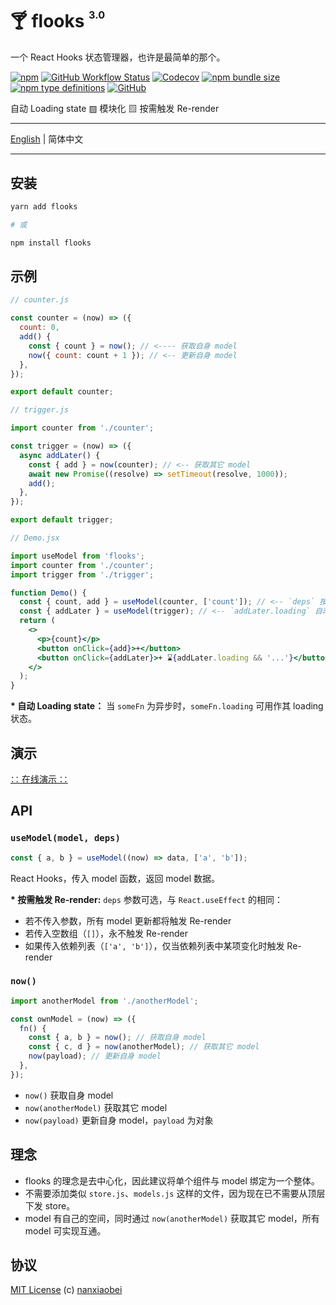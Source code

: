# 🍸 flooks <sup><sup><sub>3.0</sub></sup></sup>

一个 React Hooks 状态管理器，也许是最简单的那个。

[![npm](https://img.shields.io/npm/v/flooks?style=flat-square)](https://www.npmjs.com/package/flooks)
[![GitHub Workflow Status](https://img.shields.io/github/workflow/status/nanxiaobei/flooks/Test?style=flat-square)](https://github.com/nanxiaobei/flooks/actions?query=workflow%3ATest)
[![Codecov](https://img.shields.io/codecov/c/github/nanxiaobei/flooks?style=flat-square)](https://codecov.io/gh/nanxiaobei/flooks)
[![npm bundle size](https://img.shields.io/bundlephobia/minzip/flooks?style=flat-square)](https://bundlephobia.com/result?p=flooks)
[![npm type definitions](https://img.shields.io/npm/types/typescript?style=flat-square)](https://github.com/nanxiaobei/flooks/blob/master/src/index.ts)
[![GitHub](https://img.shields.io/github/license/nanxiaobei/flooks?style=flat-square)](https://github.com/nanxiaobei/flooks/blob/master/LICENSE)

自动 Loading state ▨ 模块化 ▨ 按需触发 Re-render

---

[English](./README.md) | 简体中文

---

## 安装

```sh
yarn add flooks

# 或

npm install flooks
```

## 示例

```js
// counter.js

const counter = (now) => ({
  count: 0,
  add() {
    const { count } = now(); // <---- 获取自身 model
    now({ count: count + 1 }); // <-- 更新自身 model
  },
});

export default counter;
```

```js
// trigger.js

import counter from './counter';

const trigger = (now) => ({
  async addLater() {
    const { add } = now(counter); // <-- 获取其它 model
    await new Promise((resolve) => setTimeout(resolve, 1000));
    add();
  },
});

export default trigger;
```

```jsx
// Demo.jsx

import useModel from 'flooks';
import counter from './counter';
import trigger from './trigger';

function Demo() {
  const { count, add } = useModel(counter, ['count']); // <-- `deps` 按需触发 Re-render
  const { addLater } = useModel(trigger); // <-- `addLater.loading` 自动 Loading state
  return (
    <>
      <p>{count}</p>
      <button onClick={add}>+</button>
      <button onClick={addLater}>+ ⌛{addLater.loading && '...'}</button>
    </>
  );
}
```

**\* 自动 Loading state：** 当 `someFn` 为异步时，`someFn.loading` 可用作其 loading 状态。

## 演示

[∷ 在线演示 ∷](https://codesandbox.io/s/flooks-gqye5)

## API

### `useModel(model, deps)`

```js
const { a, b } = useModel((now) => data, ['a', 'b']);
```

React Hooks，传入 model 函数，返回 model 数据。

**\* 按需触发 Re-render:** `deps` 参数可选，与 `React.useEffect` 的相同：

- 若不传入参数，所有 model 更新都将触发 Re-render
- 若传入空数组（`[]`），永不触发 Re-render
- 如果传入依赖列表（`['a', 'b']`），仅当依赖列表中某项变化时触发 Re-render

### `now()`

```js
import anotherModel from './anotherModel';

const ownModel = (now) => ({
  fn() {
    const { a, b } = now(); // 获取自身 model
    const { c, d } = now(anotherModel); // 获取其它 model
    now(payload); // 更新自身 model
  },
});
```

- `now()` 获取自身 model
- `now(anotherModel)` 获取其它 model
- `now(payload)` 更新自身 model，`payload` 为对象

## 理念

- flooks 的理念是去中心化，因此建议将单个组件与 model 绑定为一个整体。
- 不需要添加类似 `store.js`、`models.js` 这样的文件，因为现在已不需要从顶层下发 store。
- model 有自己的空间，同时通过 `now(anotherModel)` 获取其它 model，所有 model 可实现互通。

## 协议

[MIT License](https://github.com/nanxiaobei/flooks/blob/master/LICENSE) (c) [nanxiaobei](https://mrlee.me/)
